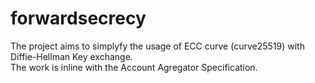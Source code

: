 # forwardsecrecy

The project aims to simplyfy the usage of ECC curve (curve25519) with Diffie-Hellman Key exchange.  
The work is inline with the Account Agregator Specification.
